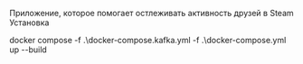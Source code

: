 Приложение, которое помогает остлеживать активность друзей в Steam
Установка

docker compose -f .\docker-compose.kafka.yml -f .\docker-compose.yml up --build